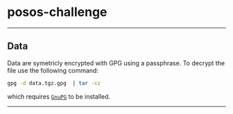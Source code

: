 # posos-challenge

- - -

## Data

Data are symetricly encrypted with GPG using a passphrase. To decrypt the file use the following command:
```bash
gpg -d data.tgz.gpg  | tar -xz
```
which requires [`GnuPG`](https://gnupg.org) to be installed.

- - -

## 